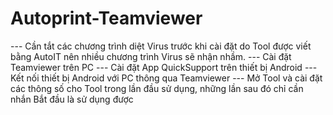 # Autoprint-Teamviewer

--- Cần tắt các chương trình diệt Virus trước khi cài đặt do Tool được viết bằng AutoIT nên nhiều chương trình Virus sẽ nhận nhầm.
--- Cài đặt Teamviewer trên PC
--- Cài đặt App QuickSupport trên thiết bị Android
--- Kết nối thiết bị Android với PC thông qua Teamviewer
--- Mở Tool và cài đặt các thông số cho Tool trong lần đầu sử dụng, những lần sau đó chỉ cần nhắn Bắt đầu là sử dụng được


